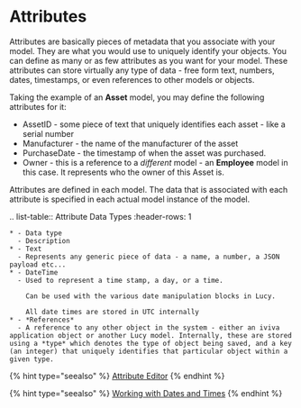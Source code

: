 

<a name='attributes'></a>

# Attributes
Attributes are basically pieces of metadata that you associate with your model.
They are what you would use to uniquely identify your objects.
You can define as many or as few attributes as you want for your model.
These attributes can store virtually any type of data - free form text, numbers, dates, timestamps, or even references to other models or objects.

Taking the example of an **Asset** model, you may define the following attributes for it:

- AssetID - some piece of text that uniquely identifies each asset - like a serial number
- Manufacturer - the name of the manufacturer of the asset
- PurchaseDate - the timestamp of when the asset was purchased.
- Owner - this is a reference to a *different* model - an **Employee** model in this case. It represents who the owner of this Asset is.

Attributes are defined in each model. The data that is associated with each attribute is specified in each actual model instance of the model.

.. list-table:: Attribute Data Types
    :header-rows: 1

    * - Data type
      - Description
    * - Text
      - Represents any generic piece of data - a name, a number, a JSON payload etc...
    * - DateTime
      - Used to represent a time stamp, a day, or a time.

        Can be used with the various date manipulation blocks in Lucy.

        All date times are stored in UTC internally
    * - *References*
      - A reference to any other object in the system - either an iviva application object or another Lucy model. Internally, these are stored using a *type* which denotes the type of object being saved, and a key (an integer) that uniquely identifies that particular object within a given type.

{% hint type="seealso" %}
    [Attribute Editor](modeldesigner.md#attributeeditor) {% endhint %}

{% hint type="seealso" %}
    [Working with Dates and Times](datatypes.md#datetimes) {% endhint %}